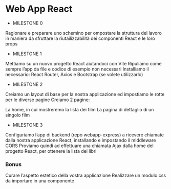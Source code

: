 # Web App React

- MILESTONE 0

Ragionare e preparare uno schemino per ompostare la struttura del lavoro in maniera da sfruttare la riutailizzabilità dei componenti React e le loro props

- MILESTONE 1

Mettiamo su un nuovo progetto React aiutandoci con Vite
Ripuliamo come sempre l’app da file e codice di esempio non necessari
Installiamo il necessario: React Router, Axios e Bootstrap (se volete utilizzarlo)

- MILESTONE 2

Creiamo un layout di base per la nostra applicazione ed impostiamo le rotte per le diverse pagine
Creiamo 2 pagine:

La home, in cui mostreremo la lista dei film
La pagina di dettaglio di un singolo film

- MILESTONE 3

Configuriamo l’app di backend (repo webapp-express) a ricevere chiamate dalla nostra applicazione React, installando e impostando il middleware CORS
Proviamo quindi ad effettuare una chiamata Ajax dalla home del progetto React, per ottenere la lista dei libri

### Bonus

Curare l’aspetto estetico della vostra applicazione
Realizzare un modulo css da importare in una componente
